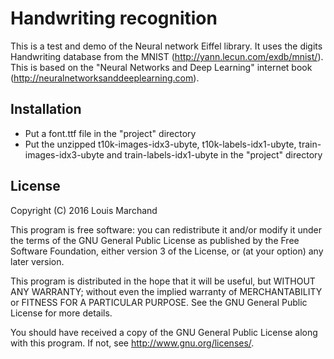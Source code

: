 Handwriting recognition
=======================

This is a test and demo of the Neural network Eiffel library. It uses the digits Handwriting database from the MNIST (http://yann.lecun.com/exdb/mnist/).
This is based on the "Neural Networks and Deep Learning" internet book (http://neuralnetworksanddeeplearning.com).

Installation
------------

 * Put a font.ttf file in the "project" directory
 * Put the unzipped t10k-images-idx3-ubyte, t10k-labels-idx1-ubyte, train-images-idx3-ubyte and train-labels-idx1-ubyte in the "project" directory 

License
-------

Copyright (C) 2016  Louis Marchand

This program is free software: you can redistribute it and/or modify
it under the terms of the GNU General Public License as published by
the Free Software Foundation, either version 3 of the License, or
(at your option) any later version.

This program is distributed in the hope that it will be useful,
but WITHOUT ANY WARRANTY; without even the implied warranty of
MERCHANTABILITY or FITNESS FOR A PARTICULAR PURPOSE.  See the
GNU General Public License for more details.

You should have received a copy of the GNU General Public License
along with this program.  If not, see <http://www.gnu.org/licenses/>.
